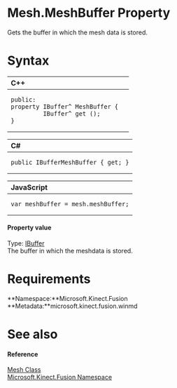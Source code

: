 Mesh.MeshBuffer Property  
========================  

Gets the buffer in which the mesh data is stored. <span id="syntaxSection"></span>

Syntax  
======  

<table>
<colgroup>
<col width="100%" />
</colgroup>
<thead>
<tr class="header">
<th align="left">C++</th>
</tr>
</thead>
<tbody>
<tr class="odd">
<td align="left"><pre><code>public:  
property IBuffer^ MeshBuffer {  
         IBuffer^ get ();  
}</code></pre></td>
</tr>
</tbody>
</table>

<table>
<colgroup>
<col width="100%" />
</colgroup>
<thead>
<tr class="header">
<th align="left">C#</th>
</tr>
</thead>
<tbody>
<tr class="odd">
<td align="left"><pre><code>public IBufferMeshBuffer { get; }</code></pre></td>
</tr>
</tbody>
</table>

<table>
<colgroup>
<col width="100%" />
</colgroup>
<thead>
<tr class="header">
<th align="left">JavaScript</th>
</tr>
</thead>
<tbody>
<tr class="odd">
<td align="left"><pre><code>var meshBuffer = mesh.meshBuffer;</code></pre></td>
</tr>
</tbody>
</table>

<span id="ID4ER"></span>
#### Property value  

Type: [IBuffer](http://msdn.microsoft.com/en-us/library/windows.storage.streams.ibuffer.aspx)  
The buffer in which the meshdata is stored.  

<span id="requirements"></span>

Requirements  
============  

**Namespace:**Microsoft.Kinect.Fusion  
**Metadata:**microsoft.kinect.fusion.winmd  

<span id="ID4E3"></span>

See also  
========  

<span id="ID4E5"></span>
#### Reference  

[Mesh Class](../../Mesh_Class.md)  
 [Microsoft.Kinect.Fusion Namespace](../../../Kinect.Fusion.md)  



<!--Please do not edit the data in the comment block below.-->
<!--
TOCTitle : MeshBuffer Property
RLTitle : Mesh.MeshBuffer Property
KeywordK : MeshBuffer property
KeywordK : Mesh.MeshBuffer property
KeywordF : Microsoft.Kinect.Fusion.Mesh.MeshBuffer
KeywordF : Mesh.MeshBuffer
KeywordF : MeshBuffer
KeywordF : Microsoft.Kinect.Fusion.Mesh.MeshBuffer
KeywordA : P:Microsoft.Kinect.Fusion.Mesh.MeshBuffer
AssetID : P:Microsoft.Kinect.Fusion.Mesh.MeshBuffer
Locale : en-us
CommunityContent : 1
APIType : Managed
APILocation : microsoft.kinect.fusion.winmd
APIName : Microsoft.Kinect.Fusion.Mesh.MeshBuffer
TargetOS : Windows
TopicType : kbSyntax
DevLang : VB
DevLang : CSharp
DevLang : JavaScript
DevLang : C++
DocSet : K4Wv2
ProjType : K4Wv2Proj
Technology : Kinect for Windows
Product : Kinect for Windows SDK v2
productversion : 20
-->

